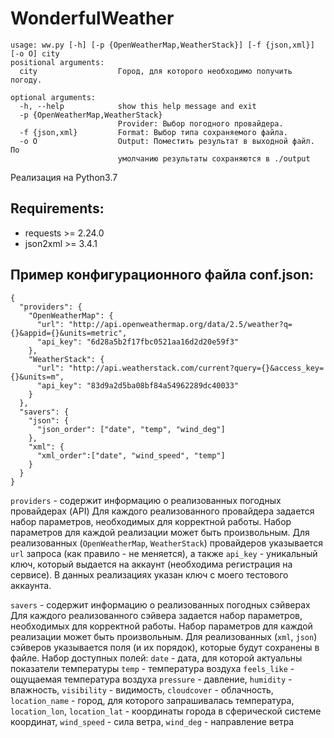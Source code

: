 # WonderfulWeather
```
usage: ww.py [-h] [-p {OpenWeatherMap,WeatherStack}] [-f {json,xml}] [-o O] city
positional arguments:
  city                  Город, для которого необходимо получить погоду.

optional arguments:
  -h, --help            show this help message and exit
  -p {OpenWeatherMap,WeatherStack}
                        Provider: Выбор погодного провайдера.
  -f {json,xml}         Format: Выбор типа сохраняемого файла.
  -o O                  Output: Поместить результат в выходной файл. По
                        умолчанию результаты сохраняются в ./output
```

Реализация на Python3.7
## Requirements:
  * requests >= 2.24.0
  * json2xml >= 3.4.1


## Пример конфигурационного файла conf.json:
```
{
  "providers": {
    "OpenWeatherMap": {
      "url": "http://api.openweathermap.org/data/2.5/weather?q={}&appid={}&units=metric",
      "api_key": "6d28a5b2f17fbc0521aa16d2d20e59f3"
    },
    "WeatherStack": {
      "url": "http://api.weatherstack.com/current?query={}&access_key={}&units=m",
      "api_key": "83d9a2d5ba08bf84a54962289dc40033"
    }
  },
  "savers": {
    "json": {
      "json_order": ["date", "temp", "wind_deg"]
    },
    "xml": {
      "xml_order":["date", "wind_speed", "temp"]
    }
  }
}
```
`providers` - содержит информацию о реализованных погодных провайдерах (API)
  Для каждого реализованного провайдера задается набор параметров, необходимых для корректной работы. Набор параметров для каждой реализации может быть произвольным.
  Для реализованных (`OpenWeatherMap`, `WeatherStack`) провайдеров указывается `url` запроса (как правило - не меняется), а также `api_key` - уникальный ключ, который выдается на аккаунт (необходима регистрация на сервисе). В данных реализациях указан ключ с моего тестового аккаунта.
  
`savers` - содержит информацию о реализованных погодных сэйверах
  Для каждого реализованного сэйвера задается набор параметров, необходимых для корректной работы. Набор параметров для каждой реализации может быть произвольным.
  Для реализованных (`xml`, `json`) сэйверов указывается поля (и их порядок), которые будут сохранены в файле.
  Набор доступных полей:
    `date` - дата, для которой актуальны показатели температуры
    `temp` - температура воздуха
    `feels_like` - ощущаемая температура воздуха
    `pressure` - давление,
    `humidity` - влажность,
    `visibility` - видимость,
    `cloudcover` - облачность,
    `location_name` - город, для которого запрашивалась температура,
    `location_lon`, `location_lat` - координаты города в сферической системе координат,
    `wind_speed` - сила ветра,
    `wind_deg` - направление ветра  
 
